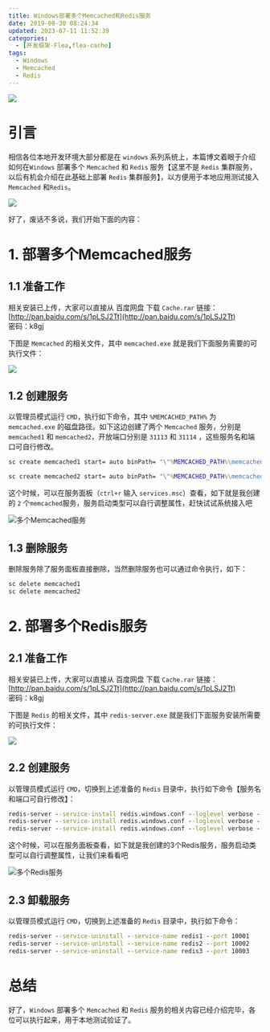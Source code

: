 ```yaml
---
title: Windows部署多个Memcached和Redis服务
date: 2019-08-30 08:24:34
updated: 2023-07-11 11:52:39
categories:
  - [开发框架-Flea,flea-cache]
tags:
  - Windows
  - Memcached
  - Redis
---
```


![](/images/cache.png)

# 引言
相信各位本地开发环境大部分都是在 `windows` 系列系统上，本篇博文着眼于介绍如何在`Windows` 部署多个 `Memcached` 和 `Redis` 服务【这里不是 `Redis` 集群服务，以后有机会介绍在此基础上部署 `Redis` 集群服务】，以方便用于本地应用测试接入`Memcached` 和`Redis`。

<!-- more -->

[![](/images/flea-framework.png)](https://github.com/Huazie/flea-framework)

好了，废话不多说，我们开始下面的内容：
# 1. 部署多个Memcached服务
## 1.1 准备工作
相关安装已上传，大家可以直接从 百度网盘 下载 `Cache.rar`
链接：[http://pan.baidu.com/s/1pLSJ2Tt](http://pan.baidu.com/s/1pLSJ2Tt)  
密码：k8gj

下图是 `Memcached` 的相关文件，其中 `memcached.exe` 就是我们下面服务需要的可执行文件：

![](memcached.png)

## 1.2 创建服务
以管理员模式运行 `CMD`，执行如下命令，其中 `%MEMCACHED_PATH%` 为`memcached.exe` 的磁盘路径。如下这边创建了两个 `Memcached` 服务，分别是`memcached1` 和 `memcached2`，开放端口分别是 `31113` 和 `31114` ，这些服务名和端口可自行修改。

```cmd
sc create memcached1 start= auto binPath= "\"%MEMCACHED_PATH%\memcached.exe\" -d runservice -m 512 -c 2048 -p 31113"  DisplayName= "memcached1"

sc create memcached2 start= auto binPath= "\"%MEMCACHED_PATH%\memcached.exe\" -d runservice -m 512 -c 2048 -p 31114"  DisplayName= "memcached2"
```
这个时候，可以在服务面板（`ctrl+r` 输入 `services.msc`）查看，如下就是我创建的 `2` 个`memcached`服务，服务启动类型可以自行调整属性，赶快试试系统接入吧

![多个Memcached服务](memcached-service.png)

## 1.3 删除服务
删除服务除了服务面板直接删除，当然删除服务也可以通过命令执行，如下：
```cmd
sc delete memcached1
sc delete memcached2
```

# 2. 部署多个Redis服务
## 2.1 准备工作
相关安装已上传，大家可以直接从 百度网盘 下载 `Cache.rar`
链接：[http://pan.baidu.com/s/1pLSJ2Tt](http://pan.baidu.com/s/1pLSJ2Tt)  
密码：k8gj

下图是 `Redis` 的相关文件，其中 `redis-server.exe` 就是我们下面服务安装所需要的可执行文件：

![](redis.png)

## 2.2 创建服务
以管理员模式运行 `CMD`，切换到上述准备的 `Redis` 目录中，执行如下命令【服务名和端口可自行修改】：
```cmd
redis-server --service-install redis.windows.conf --loglevel verbose --service-name redis1 --port 10001
redis-server --service-install redis.windows.conf --loglevel verbose --service-name redis2 --port 10002
redis-server --service-install redis.windows.conf --loglevel verbose --service-name redis3 --port 10003
```
这个时候，可以在服务面板查看，如下就是我创建的3个Redis服务，服务启动类型可以自行调整属性，让我们来看看吧

![多个Redis服务](redis-service.png)

## 2.3 卸载服务
以管理员模式运行 `CMD`，切换到上述准备的 `Redis` 目录中，执行如下命令：
```cmd
redis-server --service-uninstall --service-name redis1 --port 10001
redis-server --service-uninstall --service-name redis2 --port 10002
redis-server --service-uninstall --service-name redis3 --port 10003
```

# 总结
好了，`Windows` 部署多个 `Memcached` 和 `Redis` 服务的相关内容已经介绍完毕，各位可以执行起来，用于本地测试验证了。
